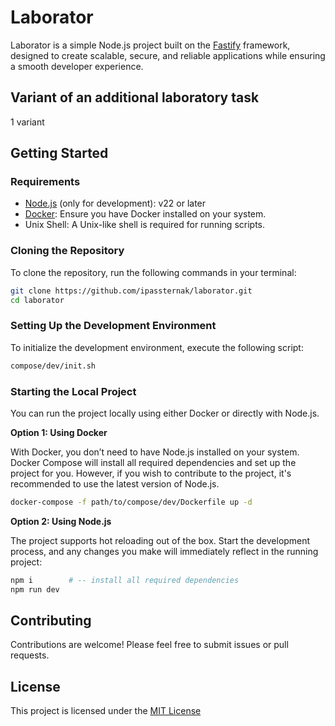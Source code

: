 # Laborator

Laborator is a simple Node.js project built on the [Fastify](https://github.com/fastify) framework, designed to create scalable, secure, and reliable applications while ensuring a smooth developer experience.

## Variant of an additional laboratory task

1 variant

## Getting Started

### Requirements

- [Node.js](https://nodejs.org/en) (only for development): v22 or later
- [Docker](https://www.docker.com/): Ensure you have Docker installed on your system.
- Unix Shell: A Unix-like shell is required for running scripts.

### Cloning the Repository
To clone the repository, run the following commands in your terminal:

```bash
git clone https://github.com/ipassternak/laborator.git
cd laborator
```
### Setting Up the Development Environment

To initialize the development environment, execute the following script:

```bash
compose/dev/init.sh
```

### Starting the Local Project

You can run the project locally using either Docker or directly with Node.js.

**Option 1: Using Docker**

With Docker, you don’t need to have Node.js installed on your system. Docker Compose will install all required dependencies and set up the project for you. However, if you wish to contribute to the project, it's recommended to use the latest version of Node.js.

```bash
docker-compose -f path/to/compose/dev/Dockerfile up -d
```

**Option 2: Using Node.js**

The project supports hot reloading out of the box. Start the development process, and any changes you make will immediately reflect in the running project:

```bash
npm i        # -- install all required dependencies
npm run dev
```

## Contributing

Contributions are welcome! Please feel free to submit issues or pull requests.

## License

This project is licensed under the [MIT License](LICENSE)
